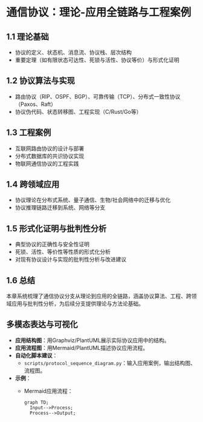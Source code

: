 # 通信协议：理论-应用全链路与工程案例

## 1.1 理论基础

- 协议的定义、状态机、消息流、协议栈、层次结构
- 重要定理（如有限状态可达性、死锁与活性、协议等价）与形式化证明

## 1.2 协议算法与实现

- 路由协议（RIP、OSPF、BGP）、可靠传输（TCP）、分布式一致性协议（Paxos、Raft）
- 协议伪代码、状态转移图、工程实现（C/Rust/Go等）

## 1.3 工程案例

- 互联网路由协议的设计与部署
- 分布式数据库的共识协议实现
- 物联网通信协议的工程实践

## 1.4 跨领域应用

- 协议理论在分布式系统、量子通信、生物/社会网络中的迁移与优化
- 协议推理链路迁移到系统、网络等分支

## 1.5 形式化证明与批判性分析

- 典型协议的正确性与安全性证明
- 死锁、活性、等价性等性质的形式化分析
- 对现有协议设计与实现的批判性分析与改进建议

## 1.6 总结

本章系统梳理了通信协议分支从理论到应用的全链路，涵盖协议算法、工程、跨领域应用与批判性分析，为后续分支提供理论与方法论基础。

## 多模态表达与可视化

- **应用结构图**：用Graphviz/PlantUML展示实际协议应用中的结构。
- **应用流程图**：用Mermaid/PlantUML描述协议应用流程。
- **自动化脚本建议**：
  - `scripts/protocol_sequence_diagram.py`：输入应用案例，输出结构图、流程图。
- **示例**：
  - Mermaid应用流程：

    ```mermaid
    graph TD;
      Input-->Process;
      Process-->Output;
    ```
